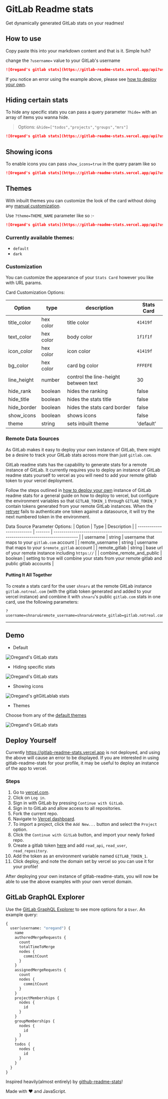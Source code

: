 # GitLab Readme stats

Get dynamically generated GitLab stats on your readmes!

## How to use

Copy paste this into your markdown content and that is it. Simple huh?

change the `?username=` value to your GitLab's username

```md
![Oregand's gitlab stats](https://gitlab-readme-stats.vercel.app/api?username=oregand)
```

If you notice an error using the example above, please see [how to deploy your own](##deploy-yourself).

## Hiding certain stats

To hide any specific stats you can pass a query parameter `?hide=` with an array of items you wanna hide.

> Options: `&hide=["todos","projects","groups","mrs"]`

```md
![Oregand's gitlab stats](https://gitlab-readme-stats.vercel.app/api?username=oregand&hide=["groups","mrs"])
```

## Showing icons

To enable icons you can pass `show_icons=true` in the query param like so

```md
![Oregand's gitlab stats](https://gitlab-readme-stats.vercel.app/api?username=oregand&show_icons=true)
```

## Themes

With inbuilt themes you can customize the look of the card without doing any [manual customization](#customization).

Use `?theme=THEME_NAME` parameter like so :-

```md
![Oregand's gitlab stats](https://gitlab-readme-stats.vercel.app/api?username=oregand&show_icons=true&theme=dark)
```

### Currently available themes:

- `default`
- `dark`

### Customization

You can customize the appearance of your `Stats Card` however you like with URL params.

Card Customization Options:

| Option      | type      | description                          | Stats Card |
| ----------- | --------- | ------------------------------------ | ---------- |
| title_color | hex color | title color                          | `41419f`   |
| text_color  | hex color | body color                           | `1f1f1f`   |
| icon_color  | hex color | icon color                           | `41419f`   |
| bg_color    | hex color | card bg color                        | `FFFEFE`   |
| line_height | number    | control the line-height between text | 30         |
| hide_rank   | boolean   | hides the ranking                    | false      |
| hide_title  | boolean   | hides the stats title                | false      |
| hide_border | boolean   | hides the stats card border          | false      |
| show_icons  | boolean   | shows icons                          | false      |
| theme       | string    | sets inbuilt theme                   | 'default'  |

### Remote Data Sources

As GitLab makes it easy to deploy your own instance of GitLab, there might be a desire to track your GitLab stats across
more than just `gitlab.com`.

GitLab readme stats has the capability to generate stats for a remote instance of GitLab. It currently requires you
to deploy an instance of GitLab readme stats yourself to vercel as you will need to add your remote gitlab token to your
vercel deployment.

Follow the steps outlined in [how to deploy your own](##deploy-yourself) instance of GitLab readme stats for a general
guide on how to deploy to vercel, but configure the environment variables so that `GITLAB_TOKEN_1` through
`GITLAB_TOKEN_7` contain tokens generated from your remote GitLab instances. When the [retryer](src/retryer.js) fails to
authenticate one token against a datasource, it will try the next numbered token in the environment.

Data Source Parameter Options:
| Option                    | Type    | Description                                                                                |
| ------------------------- | ------- | ------------------------------------------------------------------------------------------ |
| username                  | string  | username that maps to your `gitlab.com` account                                            |
| remote_username           | string  | username that maps to your `$remote_gitlab` account                                        |
| remote_gitlab             | string  | base url of your remote instance including `https://`                                      |
| combine_remote_and_public | boolean | setting to true will combine your stats from your remote gitlab and public gitlab accounts |

#### Putting It All Together

To create a stats card for the user `shnaru` at the remote GitLab instance `gitlab.notreal.com` (with the gitlab token
generated and added to your vercel instance) and combine it with `shnaru`'s public `gitlab.com` stats in one card, use
the following parameters:

```
?username=shnaru&remote_username=shnaru&remote_gitlab=gitlab.notreal.com&combine_remote_and_public=true
```

---

## Demo

- Default

![Oregand's GitLab stats](https://gitlab-readme-stats.vercel.app/api?username=oregand)

- Hiding specific stats

![Oregand's GitLab stats](https://gitlab-readme-stats.vercel.app/api?username=oregand&hide=["mrs","projects"])

- Showing icons

![Oregand's gitGitLablab stats](https://gitlab-readme-stats.vercel.app/api?username=oregand&hide=["projects"]&show_icons=true)

- Themes

Choose from any of the [default themes](#themes)

![Oregand's GitLab stats](https://gitlab-readme-stats.vercel.app/api?username=oregand&show_icons=true&theme=dark)

## Deploy Yourself

Currently https://gitlab-readme-stats.vercel.app is not deployed, and using the above will cause an error to be
displayed. If you are interested in using gitlab-readme-stats for your profile, it may be useful to deploy an instance
of the app to vercel.

### Steps
1.  Go to [vercel.com](https://vercel.com/).
2.  Click on `Log in`.
3.  Sign in with GitLab by pressing `Continue with GitLab`.
4.  Sign in to GitLab and allow access to all repositories.
5.  Fork the current repo.
6.  Navigate to [Vercel dashboard](https://vercel.com/dashboard).
7.  To import a project, click the `Add New...` button and select the `Project` option.
8.  Click the `Continue with GitLab` button, and import your newly forked repo.
9.  Create a gitlab token [here](https://gitlab.com/-/profile/personal_access_tokens) and add `read_api`,
    `read_user`, `read_repository`.
10. Add the token as an environment variable named `GITLAB_TOKEN_1`.
11. Click deploy, and note the domain set by vercel so you can use it for your profile!

After deploying your own instance of gitlab-readme-stats, you will now be able to use the above examples with your own
vercel domain.

## GitLab GraphQL Explorer

Use the [GitLab GraphQL Explorer](https://gitlab.com/-/graphql-explorer) to see more options for a `User`. An example query:

```graphql
{
  user(username: "oregand") {
    name
    authoredMergeRequests {
      count
      totalTimeToMerge
      nodes {
        commitCount
      }
    }
    assignedMergeRequests {
      count
      nodes {
        commitCount
      }
    }
    projectMemberships {
      nodes {
        id
      }
    }
    groupMemberships {
      nodes {
        id
      }
    }
    todos {
      nodes {
        id
      }
    }
  }
}
```

Inspired heavily(almost entirely) by [github-readme-stats](https://github.com/anuraghazra/github-readme-stats/)!

Made with :heart: and JavaScript.

